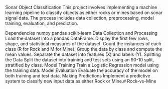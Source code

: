 Sonar Object Classification
This project involves implementing a machine learning pipeline to classify objects as either rocks or mines based on sonar signal data. The process includes data collection, preprocessing, model training, evaluation, and prediction.

Dependencies
numpy
pandas
scikit-learn
Data Collection and Processing
Load the dataset into a pandas DataFrame.
Display the first few rows, shape, and statistical measures of the dataset.
Count the instances of each class (R for Rock and M for Mine).
Group the data by class and compute the mean values.
Separate the dataset into features (X) and labels (Y).
Splitting the Data
Split the dataset into training and test sets using an 90-10 split, stratified by class.
Model Training
Train a Logistic Regression model using the training data.
Model Evaluation
Evaluate the accuracy of the model on both training and test data.
Making Predictions
Implement a predictive system to classify new input data as either Rock or Mine.# Rock-vs-Mine
